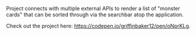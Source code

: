 Project connects with multiple external APIs to render a list of "monster cards" that can be sorted through via the searchbar atop the application. 

Check out the project here: https://codepen.io/griffinbaker12/pen/oNprKLg.
